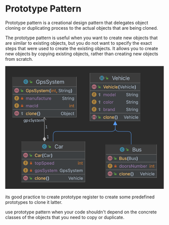 # Prototype Pattern

Prototype pattern is a creational design pattern that delegates object cloning or duplicating
process to the actual objects that are being cloned. 

The prototype pattern is useful when you want to create new objects that are similar to existing objects, but you do not want to specify the exact steps that were used to create the existing objects. It allows you to create new objects by copying existing objects, rather than creating new objects from scratch.



![prototype pattern diagram](../../../../resources/imgs/prototype.png)


its good practice to create prototype register to create some predefined prototypes to clone it latter.

use prototype pattern when your code shouldn't depend on the concrete 
classes of the objects that you need to copy or duplicate.
